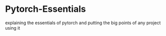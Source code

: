 # Pytorch-Essentials
explaining the essentials of pytorch and putting the big points of any project using it
